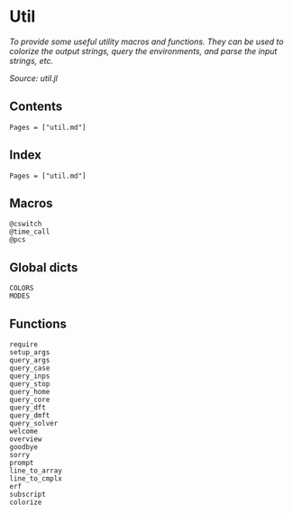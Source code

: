 # Util

*To provide some useful utility macros and functions. They can be used to colorize the output strings, query the environments, and parse the input strings, etc.*

*Source: util.jl*

## Contents

```@contents
Pages = ["util.md"]
```

## Index

```@index
Pages = ["util.md"]
```

## Macros

```@docs
@cswitch
@time_call
@pcs
```

## Global dicts

```@docs
COLORS
MODES
```

## Functions

```@docs
require
setup_args
query_args
query_case
query_inps
query_stop
query_home
query_core
query_dft
query_dmft
query_solver
welcome
overview
goodbye
sorry
prompt
line_to_array
line_to_cmplx
erf
subscript
colorize
```

